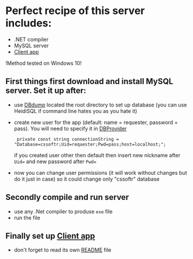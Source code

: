 # Perfect recipe of this server includes:

+ .NET compiler
+ MySQL server
+ [Client app](https://github.com/UndeadNito/Client_Refactored)

!Method tested on Windows 10!

## First things first download and install MySQL server. Set it up after:

  + use [DBdump](./DBdump.sql) located the root directory to set up database (you can use HeidiSQL if command line hates you as you hate it)
  + create new user for the app (default: name = requester, password = pass). You will need to specify it in [DBProvider](./Client-Server_Refactored/Server/DBProvider.cs)
  
      ```
       private const string connectionString = "Database=cssoftr;Uid=requester;Pwd=pass;host=localhost;";
      ```
       
       if you created user other then default then insert new nickname after `Uid=` and new password after `Pwd=`
  + now you can change user permissions (it will work without changes but do it just in case) so it could change only "cssoftr" database
  
## Secondly compile and run server

  + use any .Net compiler to produse `exe` file
  + run the file 

## Finally set up [Client app](https://github.com/UndeadNito/Client_Refactored)

  + don't forget to read its own [README](./../../../Client_Refactored/README.md) file

